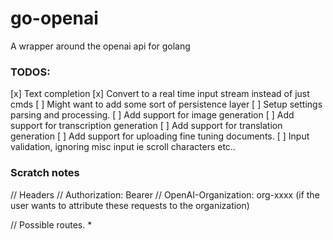 # go-openai
A wrapper around the openai api for golang

### TODOS:
[x] Text completion
[x] Convert to a real time input stream instead of just cmds
[ ] Might want to add some sort of persistence layer
[ ] Setup settings parsing and processing.
[ ] Add support for image generation
[ ] Add support for transcription generation
[ ] Add support for translation generation
[ ] Add support for uploading fine tuning documents.
[ ] Input validation, ignoring misc input ie scroll characters etc..



### Scratch notes
// Headers
// Authorization: Bearer
// OpenAI-Organization: org-xxxx (if the user wants to attribute these requests to the organization)

// Possible routes.
* 

